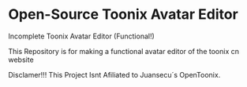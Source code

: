 # Open-Source Toonix Avatar Editor
Incomplete Toonix Avatar Editor (Functional!)

This Repository is for making a functional avatar editor of the toonix cn website

Disclamer!!!
This Project Isnt Afiliated to Juansecu´s OpenToonix.
